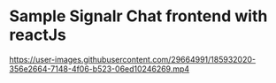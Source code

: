 # Sample Signalr Chat frontend with reactJs


https://user-images.githubusercontent.com/29664991/185932020-356e2664-7148-4f06-b523-06ed10246269.mp4

